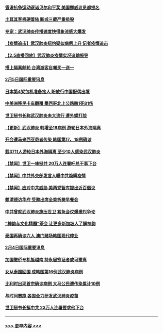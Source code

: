 #### [香港抗争运动逐诺贝尔和平奖 美国挪威议员都提名](../pages/prog202/a102770390.md?t=02060956) 
#### [土耳其客机硬着陆 断成三截严重损毁](../pages/prog202/a102770239.md?t=02060956) 
#### [专家：武汉肺炎传播速度快得象流感大爆发](../pages/prog202/a102770132.md?t=02060956) 
#### [【疫情追击】武汉肺炎纽约疑似病例上升 记者疫情追击](../pages/prog202/a102770000.md?t=02060956) 
#### [【2.5直播回放】武汉肺炎疫情实况追踪报导](../pages/prog202/a102769913.md?t=02060956) 
#### [搭上隔离邮轮 台湾游客自嘲买一送一](../pages/prog202/a102769845.md?t=02060956) 
#### [2月5日国际重要讯息](../pages/prog202/a102769821.md?t=02060956) 
#### [日本第4架包机准备接人 盼放行中国配偶出境](../pages/prog202/a102769765.md?t=02060956) 
#### [中美洲移民卡车翻覆 墨西哥北上公路酿1死81伤](../pages/prog202/a102769703.md?t=02060956) 
#### [世卫秘书长称武汉肺炎未大流行 遭外媒打脸](../pages/prog202/a102769679.md?t=02060956) 
#### [【更新】武汉肺炎 韩增至18病例 游轮日本外海隔离](../pages/prog202/a102758911.md?t=02060956) 
#### [开会遭马来西亚患者传染 韩国第17、18例确诊](../pages/prog202/a102769600.md?t=02060956) 
#### [载3711人游轮日本外海隔离 至少10人感染武汉肺炎](../pages/prog202/a102769538.md?t=02060956) 
#### [【禁闻】世卫一味挺共 20万人连署吁总干事下台](../pages/prog202/a102769445.md?t=02060956) 
#### [【禁闻】中共外交部发言人曝中共隐瞒疫情](../pages/prog202/a102769400.md?t=02060956) 
#### [【禁闻】应对中共威胁 美两党智库提出近百倡议](../pages/prog202/a102769357.md?t=02060956) 
#### [赖清德访华府  受邀出席全美祈祷早餐会](../pages/prog202/a102769350.md?t=02060956) 
#### [中共曾就武汉肺炎施压世卫 紧急会议爆激烈争论](../pages/prog202/a102769312.md?t=02060956) 
#### [“神韵与文化精髓”茶会 让更多新加坡人了解神韵](../pages/prog202/a102769286.md?t=02060956) 
#### [泰国再确诊六人 澳门赌场韩国现代停业](../pages/prog202/a102769239.md?t=02060956) 
#### [2月4日国际重要讯息](../pages/prog202/a102768884.md?t=02060956) 
#### [加国撤侨专机抵越南 持永居签证者或可撤离](../pages/prog202/a102768877.md?t=02060956) 
#### [女从泰国回国 成韩国第16例武汉肺炎病例](../pages/prog202/a102768669.md?t=02060956) 
#### [比利时出现首宗确诊病例 大马公民遭传染累计10例](../pages/prog202/a102768824.md?t=02060956) 
#### [与时间赛跑 各国全力研发武汉肺炎疫苗](../pages/prog202/a102768738.md?t=02060956) 
#### [世卫秘书长挺中共 23万人连署要求他下台](../pages/prog202/a102768717.md?t=02060956) 

----
#### [ >>> 更早内容 <<< ](../indexes/prog202-earlier.md)
